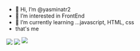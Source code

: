 - 👋 Hi, I’m @yasminatr2
- 👀 I’m interested in  FrontEnd
- 🌱 I’m currently learning ...javascript, HTML, css
- that's me


  
<img align="center" src="https://github-readme-stats.vercel.app/api/top-langs/?username=yasminatr2&layout=compact&bg_color=0,73FA79,73FDFF,7A81FF&theme=graywhite&langs_count=10&exclude_repo=kasweb ,supremeFolio"> 
<img align="center" src="https://github-readme-stats.vercel.app/api?username=yasminatr2&count_private=true&show_icons=trueline_height=21&bg_color=0,EC6C6C,FFD479,FFFC79,73FA79&theme=graywhite">	

<img src="https://metrics.lecoq.io/yasminatr2?template=classic&achievements=1&achievements.threshold=C&achievements.secrets=true&achievements.display=compact&achievements.limit=0&config.timezone=brasil%2FDhaka">
